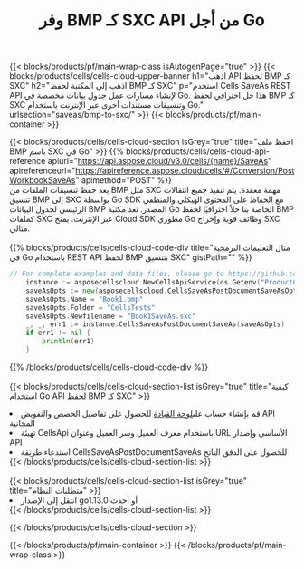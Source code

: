 ﻿---
title:  وفر BMP كـ SXC API من أجل Go
description:  استخدام Aspose.Cells Cloud SDK لـ Go لحفظ ملف بتنسيق BMP كملف بتنسيق SXC.
url: /ar/go/saveas/bmp-to-sxc/
---
{{< blocks/products/pf/main-wrap-class isAutogenPage="true" >}}
{{< blocks/products/cells/cells-cloud-upper-banner h1="اذهب API لحفظ BMP كـ SXC" h2="اذهب إلى المكتبة لحفظ BMP كـ SXC" p="استخدم Cells SaveAs REST API لإنشاء مسارات عمل جدول بيانات مخصصة في Go. هذا حل احترافي لحفظ BMP كـ SXC وتنسيقات مستندات أخرى عبر الإنترنت باستخدام Go." urlsection="saveas/bmp-to-sxc/" >}}
{{< blocks/products/pf/main-container >}}

{{< blocks/products/cells/cells-cloud-section isGrey="true" title="احفظ ملف BMP باسم SXC في Go" >}}
{{% blocks/products/cells/cells-cloud-api-reference apiurl="https://api.aspose.cloud/v3.0/cells/{name}/SaveAs" apireferenceurl="https://apireference.aspose.cloud/cells/#/Conversion/PostWorkbookSaveAs" apimethod="POST" %}}
<br/>
يعد حفظ تنسيقات الملفات من BMP مثل SXC مهمة معقدة. يتم تنفيذ جميع انتقالات تنسيق BMP إلى SXC بواسطة Go SDK مع الحفاظ على المحتوى الهيكلي والمنطقي الرئيسي لجدول البيانات BMP المصدر. تعد مكتبة Go الخاصة بنا حلاً احترافيًا لحفظ BMP كملفات SXC عبر الإنترنت. يمنح Cloud SDK مطوري Go وظائف قوية وإخراج SXC مثالي.
<br/>
<br/>
{{% blocks/products/cells/cells-cloud-code-div title="مثال التعليمات البرمجية في Go باستخدام REST API لحفظ BMP بتنسيق SXC" gistPath="" %}}
  
```go
// For complete examples and data files, please go to https://github.com/aspose-cells-cloud/aspose-cells-cloud-go/
    instance := asposecellscloud.NewCellsApiService(os.Getenv("ProductClientId"), os.Getenv("ProductClientSecret"))
    saveAsOpts := new(asposecellscloud.CellsSaveAsPostDocumentSaveAsOpts)
    saveAsOpts.Name = "Book1.bmp"
    saveAsOpts.Folder = "CellsTests"
    saveAsOpts.Newfilename = "Book1SaveAs.sxc"
    _, _, err1 := instance.CellsSaveAsPostDocumentSaveAs(saveAsOpts)
    if err1 != nil {
	    println(err1)
    }
```
  
{{% /blocks/products/cells/cells-cloud-code-div %}}
<br/>
<br/>
{{< blocks/products/cells/cells-cloud-section-list isGrey="true" title="كيفية استخدام Go API لحفظ BMP كـ SXC" >}}
<li> قم بإنشاء حساب على<a href="https://dashboard.aspose.cloud/">لوحة القيادة</a> للحصول على تفاصيل الحصص والتفويض API المجانية</li>
<li>تهيئة CellsApi باستخدام معرف العميل وسر العميل وعنوان URL الأساسي وإصدار API</li>
<li>استدعاء طريقة CellsSaveAsPostDocumentSaveAs للحصول على الدفق الناتج</li>
{{< /blocks/products/cells/cells-cloud-section-list >}}
<br/>
<br/>
{{< blocks/products/cells/cells-cloud-section-list isGrey="true" title="متطلبات النظام" >}}
<li>انتقل إلى الإصدار go1.13.0 أو أحدث</li>
{{< /blocks/products/cells/cells-cloud-section-list >}}

{{< /blocks/products/cells/cells-cloud-section >}}

{{< /blocks/products/pf/main-container >}}
{{< /blocks/products/pf/main-wrap-class >}}
